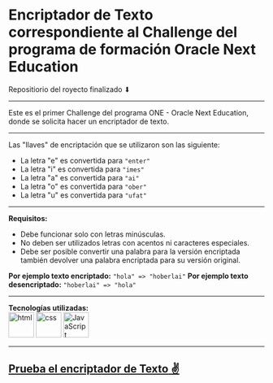 # Encriptador de Texto correspondiente al Challenge del programa de formación Oracle Next Education
Repositiorio del royecto finalizado ⬇

---

Este es el primer Challenge del programa ONE - Oracle Next Education, donde se solicita hacer un encriptador de texto.

---

Las "llaves" de encriptación que se utilizaron son las siguiente:  
  
  - La letra "e" es convertida para `"enter"`
  - La letra "i" es convertida para `"imes"`
  - La letra "a" es convertida para `"ai"`
  - La letra "o" es convertida para `"ober"`
  - La letra "u" es convertida para `"ufat"`

---

**Requisitos:**  
  - Debe funcionar solo con letras minúsculas.
  - No deben ser utilizados letras con acentos ni caracteres especiales.
  - Debe ser posible convertir una palabra para la versión encriptada también devolver una palabra encriptada para su versión original.  

**Por ejemplo texto encriptado:** `"hola" => "hoberlai"`
**Por ejemplo texto desencriptado:** `"hoberlai" => "hola"`

---

**Tecnologías utilizadas:**  
<img src="https://img.icons8.com/color/344/html-5--v1.png" alt="html" width="50"/>
<img src="https://img.icons8.com/color/344/css3.png" alt="css" width="50"/>
<img src="https://img.icons8.com/color/344/javascript--v1.png" alt="JavaScript" width="50"/>

---

[**Prueba el encriptador de Texto** ✌](https://karlosfernandez.github.io/Encriptador-Texto-Carlos/)
---
